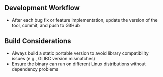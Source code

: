 ## Development Workflow
- After each bug fix or feature implementation, update the version of the tool, commit, and push to GitHub

## Build Considerations
- Always build a static portable version to avoid library compatibility issues (e.g., GLIBC version mismatches)
- Ensure the binary can run on different Linux distributions without dependency problems